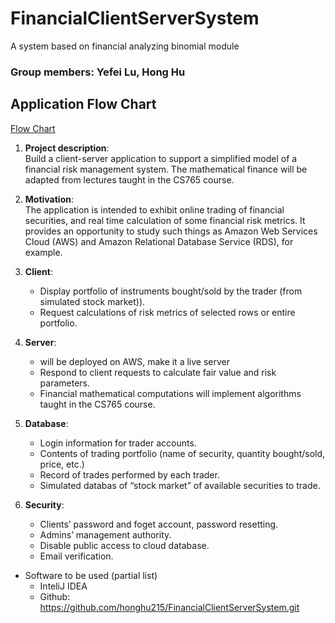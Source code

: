 # FinancialClientServerSystem
A system based on financial analyzing binomial module 

### Group members: Yefei Lu, Hong Hu

## Application Flow Chart   
[Flow Chart](https://s3.amazonaws.com/honghu215.me/flowchart.png)
1. **Project description**:  
  Build a client-server application to support a simplified model of a financial risk management
system. The mathematical finance will be adapted from lectures taught in the CS765 course.

1. **Motivation**:  
  The application is intended to exhibit online trading of financial securities, and real time calculation of some financial risk metrics. It provides an opportunity to study such things as Amazon Web Services Cloud (AWS) and Amazon Relational Database Service (RDS), for example.  
  
1. **Client**:   
    * Display portfolio of instruments bought/sold by the trader (from simulated stock market)).
    * Request calculations of risk metrics of selected rows or entire portfolio.  
 
1. **Server**:  
    * will be deployed on AWS, make it a live server  
    * Respond to client requests to calculate fair value and risk parameters.
    * Financial mathematical computations will implement algorithms taught in the CS765 course.

1. **Database**:  
    * Login information for trader accounts.
    * Contents of trading portfolio (name of security, quantity bought/sold, price, etc.)
    * Record of trades performed by each trader.
    * Simulated databas of “stock market” of available securities to trade.

1. **Security**:   
    * Clients’ password and foget account, password resetting.
    * Admins’ management authority. 
    * Disable public access to cloud database. 
    * Email verification.   
  
* Software to be used (partial list)
    * InteliJ IDEA
    * Github: https://github.com/honghu215/FinancialClientServerSystem.git

